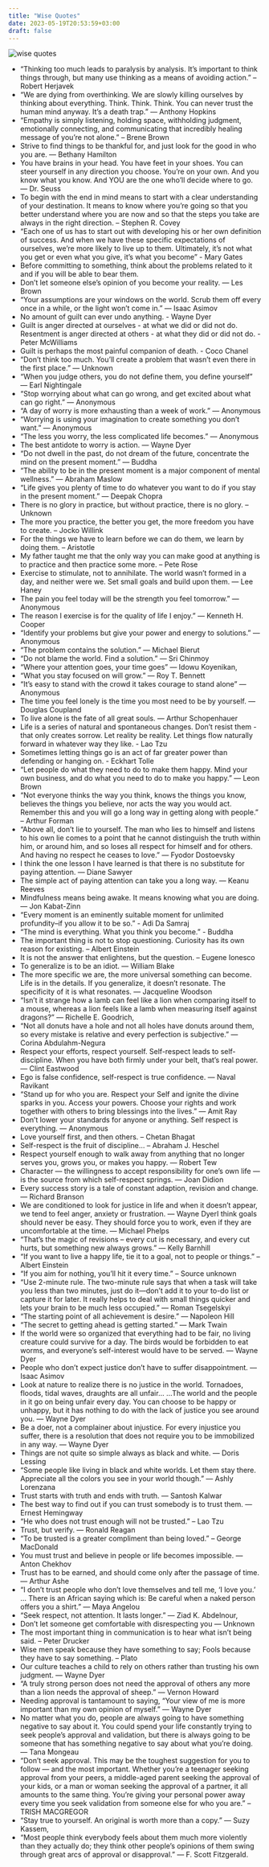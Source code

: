 ```yaml
---
title: "Wise Quotes"
date: 2023-05-19T20:53:59+03:00
draft: false
---
```

![wise quotes](https://i.ytimg.com/vi/0wQLflDq-yU/maxresdefault.jpg)

- “Thinking too much leads to paralysis by analysis. It’s important to think things through, but many use thinking as a means of avoiding action.” – Robert Herjavek
- “We are dying from overthinking. We are slowly killing ourselves by thinking about everything. Think. Think. Think. You can never trust the human mind anyway. It’s a death trap.” ― Anthony Hopkins
- “Empathy is simply listening, holding space, withholding judgment, emotionally connecting, and communicating that incredibly healing message of you’re not alone.” – Brene Brown
- Strive to find things to be thankful for, and just look for the good in who you are. — Bethany Hamilton
- You have brains in your head. You have feet in your shoes. You can steer yourself in any direction you choose. You’re on your own. And you know what you know. And YOU are the one who’ll decide where to go. ― Dr. Seuss
- To begin with the end in mind means to start with a clear understanding of your destination. It means to know where you’re going so that you better understand where you are now and so that the steps you take are always in the right direction. – Stephen R. Covey
- “Each one of us has to start out with developing his or her own definition of success. And when we have these specific expectations of ourselves, we’re more likely to live up to them. Ultimately, it’s not what you get or even what you give, it’s what you become” - Mary Gates
- Before committing to something, think about the problems related to it and if you will be able to bear them.
- Don’t let someone else’s opinion of you become your reality. ― Les Brown
- “Your assumptions are your windows on the world. Scrub them off every once in a while, or the light won’t come in.” ― Isaac Asimov
- No amount of guilt can ever undo anything. - Wayne Dyer
- Guilt is anger directed at ourselves - at what we did or did not do. Resentment is anger directed at others - at what they did or did not do. - Peter McWilliams
- Guilt is perhaps the most painful companion of death. - Coco Chanel
- “Don’t think too much. You’ll create a problem that wasn’t even there in the first place.” ― Unknown
- “When you judge others, you do not define them, you define yourself” ― Earl Nightingale
- “Stop worrying about what can go wrong, and get excited about what can go right.” ― Anonymous
- “A day of worry is more exhausting than a week of work.” ― Anonymous
- “Worrying is using your imagination to create something you don’t want.” ― Anonymous
- “The less you worry, the less complicated life becomes.” ― Anonymous
- The best antidote to worry is action. ― Wayne Dyer
- “Do not dwell in the past, do not dream of the future, concentrate the mind on the present moment.” — Buddha
- “The ability to be in the present moment is a major component of mental wellness.” — Abraham Maslow
- “Life gives you plenty of time to do whatever you want to do if you stay in the present moment.” — Deepak Chopra
- There is no glory in practice, but without practice, there is no glory. – Unknown
- The more you practice, the better you get, the more freedom you have to create. – Jocko Willink
- For the things we have to learn before we can do them, we learn by doing them. – Aristotle
- My father taught me that the only way you can make good at anything is to practice and then practice some more. – Pete Rose
- Exercise to stimulate, not to annihilate. The world wasn’t formed in a day, and neither were we. Set small goals and build upon them. ― Lee Haney
- The pain you feel today will be the strength you feel tomorrow.” ― Anonymous
- The reason I exercise is for the quality of life I enjoy.” ― Kenneth H. Cooper
- “Identify your problems but give your power and energy to solutions.” ― Anonymous
- “The problem contains the solution.” ― Michael Bierut
- “Do not blame the world. Find a solution.” ― Sri Chinmoy
- “Where your attention goes, your time goes” ― Idowu Koyenikan,
- “What you stay focused on will grow.” ― Roy T. Bennett
- “It’s easy to stand with the crowd it takes courage to stand alone” ― Anonymous
- The time you feel lonely is the time you most need to be by yourself. ― Douglas Coupland
- To live alone is the fate of all great souls. ― Arthur Schopenhauer
- Life is a series of natural and spontaneous changes. Don’t resist them - that only creates sorrow. Let reality be reality. Let things flow naturally forward in whatever way they like. - Lao Tzu
- Sometimes letting things go is an act of far greater power than defending or hanging on. - Eckhart Tolle
- “Let people do what they need to do to make them happy. Mind your own business, and do what you need to do to make you happy.” ― Leon Brown
- “Not everyone thinks the way you think, knows the things you know, believes the things you believe, nor acts the way you would act. Remember this and you will go a long way in getting along with people.” – Arthur Forman
- “Above all, don’t lie to yourself. The man who lies to himself and listens to his own lie comes to a point that he cannot distinguish the truth within him, or around him, and so loses all respect for himself and for others. And having no respect he ceases to love.” ― Fyodor Dostoevsky
- I think the one lesson I have learned is that there is no substitute for paying attention. ― Diane Sawyer
- The simple act of paying attention can take you a long way. ― Keanu Reeves
- Mindfulness means being awake. It means knowing what you are doing. ― Jon Kabat-Zinn
- “Every moment is an eminently suitable moment for unlimited profundity–if you allow it to be so.” - Adi Da Samraj
- “The mind is everything. What you think you become.” - Buddha
- The important thing is not to stop questioning. Curiosity has its own reason for existing. – Albert Einstein
- It is not the answer that enlightens, but the question. – Eugene Ionesco
- To generalize is to be an idiot. ― William Blake
- The more specific we are, the more universal something can become. Life is in the details. If you generalize, it doesn’t resonate. The specificity of it is what resonates. ― Jacqueline Woodson
- “Isn’t it strange how a lamb can feel like a lion when comparing itself to a mouse, whereas a lion feels like a lamb when measuring itself against dragons?” ― Richelle E. Goodrich,
- “Not all donuts have a hole and not all holes have donuts around them, so every mistake is relative and every perfection is subjective.” ― Corina Abdulahm-Negura
- Respect your efforts, respect yourself. Self-respect leads to self-discipline. When you have both firmly under your belt, that’s real power. ― Clint Eastwood
- Ego is false confidence, self-respect is true confidence. ― Naval Ravikant
- “Stand up for who you are. Respect your Self and ignite the divine sparks in you. Access your powers. Choose your rights and work together with others to bring blessings into the lives.” ― Amit Ray
- Don’t lower your standards for anyone or anything. Self respect is everything. ― Anonymous
- Love yourself first, and then others. – Chetan Bhagat
- Self-respect is the fruit of discipline… – Abraham J. Heschel
- Respect yourself enough to walk away from anything that no longer serves you, grows you, or makes you happy. ― Robert Tew
- Character — the willingness to accept responsibility for one’s own life — is the source from which self-respect springs. ― Joan Didion
- Every success story is a tale of constant adaption, revision and change. ― Richard Branson
- We are conditioned to look for justice in life and when it doesn’t appear, we tend to feel anger, anxiety or frustration. — Wayne DyerI think goals should never be easy. They should force you to work, even if they are uncomfortable at the time. ― Michael Phelps
- “That’s the magic of revisions – every cut is necessary, and every cut hurts, but something new always grows.” ― Kelly Barnhill
- “If you want to live a happy life, tie it to a goal, not to people or things.” – Albert Einstein
- “If you aim for nothing, you’ll hit it every time.” – Source unknown
- “Use 2-minute rule. The two-minute rule says that when a task will take you less than two minutes, just do it—don’t add it to your to-do list or capture it for later. It really helps to deal with small things quicker and lets your brain to be much less occupied.” — Roman Tsegelskyi
- “The starting point of all achievement is desire.” — Napoleon Hill
- “The secret to getting ahead is getting started.” ― Mark Twain
- If the world were so organized that everything had to be fair, no living creature could survive for a day. The birds would be forbidden to eat worms, and everyone’s self-interest would have to be served. — Wayne Dyer
- People who don’t expect justice don’t have to suffer disappointment. — Isaac Asimov
- Look at nature to realize there is no justice in the world. Tornadoes, floods, tidal waves, draughts are all unfair… …The world and the people in it go on being unfair every day. You can choose to be happy or unhappy, but it has nothing to do with the lack of justice you see around you. — Wayne Dyer
- Be a doer, not a complainer about injustice. For every injustice you suffer, there is a resolution that does not require you to be immobilized in any way. — Wayne Dyer
- Things are not quite so simple always as black and white. — Doris Lessing
- “Some people like living in black and white worlds. Let them stay there. Appreciate all the colors you see in your world though.” — Ashly Lorenzana
- Trust starts with truth and ends with truth. ― Santosh Kalwar
- The best way to find out if you can trust somebody is to trust them. ― Ernest Hemingway
- “He who does not trust enough will not be trusted.” – Lao Tzu
- Trust, but verify. ― Ronald Reagan
- “To be trusted is a greater compliment than being loved.” – George MacDonald
- You must trust and believe in people or life becomes impossible. ― Anton Chekhov
- Trust has to be earned, and should come only after the passage of time. ― Arthur Ashe
- “I don’t trust people who don’t love themselves and tell me, ‘I love you.’ … There is an African saying which is: Be careful when a naked person offers you a shirt.” ― Maya Angelou
- “Seek respect, not attention. It lasts longer.” ― Ziad K. Abdelnour,
- Don’t let someone get comfortable with disrespecting you ― Unknown
- The most important thing in communication is to hear what isn’t being said. – Peter Drucker
- Wise men speak because they have something to say; Fools because they have to say something. – Plato
- Our culture teaches a child to rely on others rather than trusting his own judgment. — Wayne Dyer
- “A truly strong person does not need the approval of others any more than a lion needs the approval of sheep.” ― Vernon Howard
- Needing approval is tantamount to saying, “Your view of me is more important than my own opinion of myself.” — Wayne Dyer
- No matter what you do, people are always going to have something negative to say about it. You could spend your life constantly trying to seek people’s approval and validation, but there is always going to be someone that has something negative to say about what you’re doing. ― Tana Mongeau
- “Don’t seek approval. This may be the toughest suggestion for you to follow — and the most important. Whether you’re a teenager seeking approval from your peers, a middle-aged parent seeking the approval of your kids, or a man or woman seeking the approval of a partner, it all amounts to the same thing. You’re giving your personal power away every time you seek validation from someone else for who you are.” – TRISH MACGREGOR
- “Stay true to yourself. An original is worth more than a copy.” ― Suzy Kassem,
- “Most people think everybody feels about them much more violently than they actually do; they think other people’s opinions of them swing through great arcs of approval or disapproval.” ― F. Scott Fitzgerald.